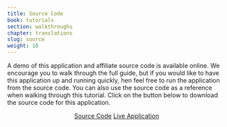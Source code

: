 ```yaml
---
title: Source Code
book: tutorials
section: walkthroughs
chapter: translations
slug: source
weight: 10
---
```

A demo of this application and affiliate source code is available online.
We encourage you to walk through the full guide, but if you would like to have this application up and running quickly,
hen feel free to run the application from the source code. You can also use the source code as a reference when walking through this tutorial.
Click on the button below to download the source code for this application.

<div style="text-align:center">
    <a class="btn btn-primary" href="https://github.com/formio/formio-translations-demo">Source Code</a>
    <a class="btn btn-success" href="https://apps.form.io/translations/#/platform/formiojs">Live Application</a>
</div>
